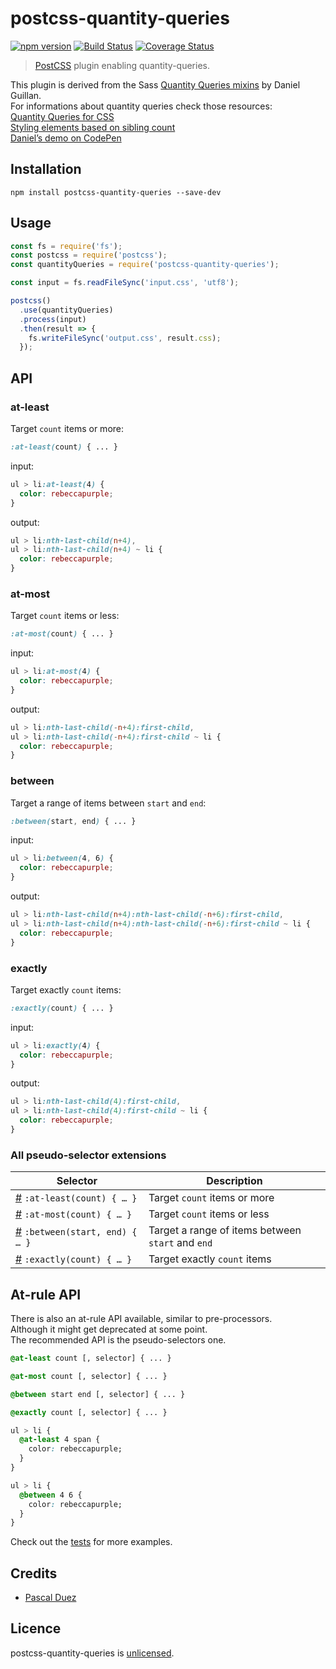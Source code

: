 # postcss-quantity-queries

[![npm version][npm-image]][npm-url]
[![Build Status][travis-image]][travis-url]
[![Coverage Status][coveralls-image]][coveralls-url]


> [PostCSS] plugin enabling quantity-queries.

This plugin is derived from the Sass [Quantity Queries mixins] by Daniel Guillan.  
For informations about quantity queries check those resources:  
[Quantity Queries for CSS][]  
[Styling elements based on sibling count][]  
[Daniel’s demo on CodePen][]  



## Installation

```
npm install postcss-quantity-queries --save-dev
```



## Usage

```js
const fs = require('fs');
const postcss = require('postcss');
const quantityQueries = require('postcss-quantity-queries');

const input = fs.readFileSync('input.css', 'utf8');

postcss()
  .use(quantityQueries)
  .process(input)
  .then(result => {
    fs.writeFileSync('output.css', result.css);
  });
```



## API

### at-least

Target `count` items or more:
```css
:at-least(count) { ... }
```
input:
```css
ul > li:at-least(4) {
  color: rebeccapurple;
}
```
output:
```css
ul > li:nth-last-child(n+4),
ul > li:nth-last-child(n+4) ~ li {
  color: rebeccapurple;
}
```



### at-most

Target `count` items or less:
```css
:at-most(count) { ... }
```
input:
```css
ul > li:at-most(4) {
  color: rebeccapurple;
}
```
output:
```css
ul > li:nth-last-child(-n+4):first-child,
ul > li:nth-last-child(-n+4):first-child ~ li {
  color: rebeccapurple;
}
```



### between

Target a range of items between `start` and `end`:
```css
:between(start, end) { ... }
```
input:
```css
ul > li:between(4, 6) {
  color: rebeccapurple;
}
```
output:
```css
ul > li:nth-last-child(n+4):nth-last-child(-n+6):first-child,
ul > li:nth-last-child(n+4):nth-last-child(-n+6):first-child ~ li {
  color: rebeccapurple;
}
```



### exactly

Target exactly `count` items:
```css
:exactly(count) { ... }
```
input:
```css
ul > li:exactly(4) {
  color: rebeccapurple;
}
```
output:
```css
ul > li:nth-last-child(4):first-child,
ul > li:nth-last-child(4):first-child ~ li {
  color: rebeccapurple;
}
```

### All pseudo-selector extensions

Selector | Description
---|---
[#](#at-least) `:at-least(count) { … }` | Target `count` items or more
[#](#at-most) `:at-most(count) { … }` | Target `count` items or less
[#](#between) `:between(start, end) { … }` | Target a range of items between `start` and `end`
[#](#exactly) `:exactly(count) { … }` | Target exactly `count` items

## At-rule API

There is also an at-rule API available, similar to pre-processors.  
Although it might get deprecated at some point.  
The recommended API is the pseudo-selectors one.

```css
@at-least count [, selector] { ... }
```
```css
@at-most count [, selector] { ... }
```
```css
@between start end [, selector] { ... }
```
```css
@exactly count [, selector] { ... }
```

```css
ul > li {
  @at-least 4 span {
    color: rebeccapurple;
  }
}

ul > li {
  @between 4 6 {
    color: rebeccapurple;
  }
}
```

Check out the [tests](test/fixture) for more examples.



## Credits

* [Pascal Duez](https://github.com/pascalduez)


## Licence

postcss-quantity-queries is [unlicensed](http://unlicense.org/).



[PostCSS]: https://github.com/postcss/postcss
[Quantity Queries mixins]: https://github.com/danielguillan/quantity-queries
[Quantity Queries for CSS]: http://alistapart.com/article/quantity-queries-for-css
[Styling elements based on sibling count]: http://lea.verou.me/2011/01/styling-children-based-on-their-number-with-css3
[Daniel’s demo on CodePen]: http://codepen.io/danielguillan/pen/GgBOxm

[npm-url]: https://www.npmjs.org/package/postcss-quantity-queries
[npm-image]: http://img.shields.io/npm/v/postcss-quantity-queries.svg?style=flat-square
[travis-url]: https://travis-ci.org/pascalduez/postcss-quantity-queries?branch=master
[travis-image]: http://img.shields.io/travis/pascalduez/postcss-quantity-queries.svg?style=flat-square
[coveralls-url]: https://coveralls.io/r/pascalduez/postcss-quantity-queries
[coveralls-image]: https://img.shields.io/coveralls/pascalduez/postcss-quantity-queries.svg?style=flat-square
[depstat-url]: https://david-dm.org/pascalduez/postcss-quantity-queries
[depstat-image]: https://david-dm.org/pascalduez/postcss-quantity-queries.svg?style=flat-square
[license-image]: http://img.shields.io/npm/l/postcss-quantity-queries.svg?style=flat-square
[license-url]: UNLICENSE
